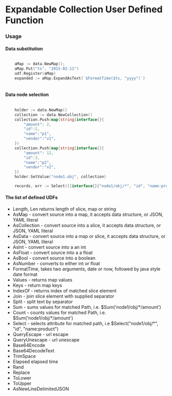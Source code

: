 # Expandable Collection User Defined Function

### Usage


#### Data substitution

```go

    aMap := data.NewMap();
    aMap.Put("ts", "2015-02-11")
    udf.Register(aMap)
    expanded := aMap.ExpandAsText(`$FormatTime($ts, "yyyy")`)
 
```
#### Data node selection


```go

	holder := data.NewMap()
    collection := data.NewCollection()
    collection.Push(map[string]interface{}{
        "amount": 2,
        "id":2,
        "name":"p1",
        "vendor":"v1",
    })
    collection.Push(map[string]interface{}{
        "amount": 12,
        "id":3,
        "name":"p2",
        "vendor":"v2",
    })
    holder.SetValue("node1.obj", collection)

	records, err := Select([]interface{}{"node1/obj/*", "id", "name:product"}, holder)


```

#### The list of defined UDFs

-  Length, Len returns length of slice, map or string
-  AsMap - convert source into a map, it accepts data structure, or JSON, YAML literal
-  AsCollection - convert source into a slice, it accepts data structure, or JSON, YAML literal
-  AsData - convert source into a map or slice, it accepts data structure, or JSON, YAML literal
-  AsInt - convert source into a an int
-  AsFloat - convert source into a a float
-  AsBool  - convert source into a boolean
-  AsNumber - converts to either int or float
-  FormatTime, takes two arguments, date or now, followed by java style date format
-  Values - returns map values
-  Keys  - return map keys
-  IndexOf - returns index of matched slice element
-  Join - join slice element with supplied separator
-  Split - split text by separator
-  Sum - sums values for matched Path, i.e. $Sum('node1/obj/*/amount')
-  Count - counts values for matched Path, i.e. $Sum('node1/obj/*/amount')
-  Select - selects attribute for matched path, i.e $Select("node1/obj/*", "id", "name:product")
-  QueryEscape - url escape
-  QueryUnescape - url unescape
-  Base64Encode
-  Base64DecodeText
-  TrimSpace
-  Elapsed elapsed time  
-  Rand
-  Replace
-  ToLower
-  ToUpper
-  AsNewLineDelimitedJSON